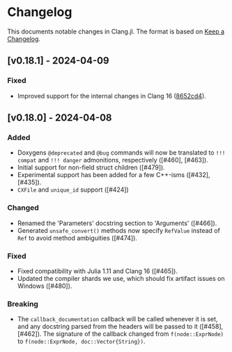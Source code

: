 # Changelog

This documents notable changes in Clang.jl. The format is based on [Keep a
Changelog](https://keepachangelog.com).

## [v0.18.1] - 2024-04-09

### Fixed

- Improved support for the internal changes in Clang 16
  ([8652cd4](https://github.com/JuliaInterop/Clang.jl/commit/8652cd4f73ffe2a1e5996f6bb8efe5273a3da4a2)).

## [v0.18.0] - 2024-04-08

### Added

- Doxygens `@deprecated` and `@bug` commands will now be translated to `!!!
  compat` and `!!! danger` admonitions, respectively ([#460], [#463]).
- Initial support for non-field struct children ([#479]).
- Experimental support has been added for a few C++-isms ([#432], [#435]).
- `CXFile` and `unique_id` support ([#424])

### Changed

- Renamed the 'Parameters' docstring section to 'Arguments' ([#466]).
- Generated `unsafe_convert()` methods now specify `RefValue` instead of `Ref`
  to avoid method ambiguities ([#474]).

### Fixed

- Fixed compatibility with Julia 1.11 and Clang 16 ([#465]).
- Updated the compiler shards we use, which should fix artifact issues on
  Windows ([#480]).

### Breaking

- The `callback_documentation` callback will be called whenever it is set, and
  any docstring parsed from the headers will be passed to it ([#458],
  [#462]). The signature of the callback changed from `f(node::ExprNode)` to
  `f(node::ExprNode, doc::Vector{String})`.
